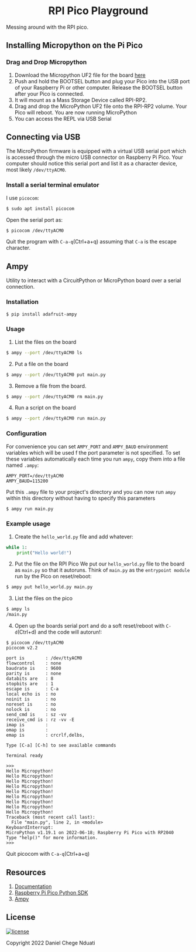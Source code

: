 <h1 align="center"> RPI Pico Playground </h1>

Messing around with the RPI pico.

## <b> Installing Micropython on the Pi Pico </b>
### Drag and Drop Micropython
1. Download the Micropython UF2 file for the board [here](https://micropython.org/download/rp2-pico/rp2-pico-latest.uf2)
2. Push and hold the BOOTSEL button and plug your Pico into the USB port of your Raspberry Pi or other computer. Release the BOOTSEL button after your Pico is connected.
3. It will mount as a Mass Storage Device called RPI-RP2.
4. Drag and drop the MicroPython UF2 file onto the RPI-RP2 volume. Your Pico will reboot. You are now running MicroPython
5. You can access the REPL via USB Serial

## <b>Connecting via USB </b>
The MicroPython firmware is equipped with a virtual USB serial port which is accessed through the micro USB
connector on Raspberry Pi Pico. Your computer should notice this serial port and list it as a character device, most likely
`/dev/ttyACM0`.

### Install a serial terminal emulator
I use `picocom`:
```bash
$ sudo apt install picocom
```
Open the serial port as:
```bash
$ picocom /dev/ttyACM0
```
Quit the program with `C-a-q`(Ctrl+a+q) assuming that `C-a` is the escape character.

## <b>Ampy</b>
Utility to interact with a CircuitPython or MicroPython board over a serial connection.

### Installation
```bash
$ pip install adafruit-ampy
```
### Usage
1. List the files on the board
```bash
$ ampy --port /dev/ttyACM0 ls
```
2. Put a file on the board
```bash
$ ampy --port /dev/ttyACM0 put main.py
```
3. Remove a file from the board.
```bash
$ ampy --port /dev/ttyACM0 rm main.py
```
4. Run a script on the board
```bash
$ ampy --port /dev/ttyACM0 run main.py
```
### Configuration
For convenience you can set `AMPY_PORT` and `AMPY_BAUD` environment variables which will be used f the port parameter is not specified.
To set these variables automatically each time you run `ampy`, copy them into a file named `.ampy`:
```.ampy
AMPY_PORT=/dev/ttyACM0
AMPY_BAUD=115200
```
Put this `.ampy` file to your project's directory and you can now run `ampy` within this directory without having to specify this parameters

```bash
$ ampy run main.py
```

### Example usage
1. Create the `hello_world.py` file and add whatever:
```python
while 1:
    print("Hello world!")
```
2. Put the file on the RPI Pico
We put our `hello_world.py` file to the board as `main.py` so that it autoruns. Think of `main.py` as the `entrypoint module` run by the Pico on reset/reboot:
```bash
$ ampy put hello_world.py main.py
```
3. List the files on the pico
```bash
$ ampy ls
/main.py
```
4. Open up the boards serial port and do a soft reset/reboot with `C-d`(Ctrl+d) and the code will autorun!:
```
$ picocom /dev/ttyACM0
picocom v2.2

port is        : /dev/ttyACM0
flowcontrol    : none
baudrate is    : 9600
parity is      : none
databits are   : 8
stopbits are   : 1
escape is      : C-a
local echo is  : no
noinit is      : no
noreset is     : no
nolock is      : no
send_cmd is    : sz -vv
receive_cmd is : rz -vv -E
imap is        : 
omap is        : 
emap is        : crcrlf,delbs,

Type [C-a] [C-h] to see available commands

Terminal ready

>>> 
Hello Micropython!
Hello Micropython!
Hello Micropython!
Hello Micropython!
Hello Micropython!
Hello Micropython!
Hello Micropython!
Hello Micropython!
Hello Micropython!
Traceback (most recent call last):
  File "main.py", line 2, in <module>
KeyboardInterrupt: 
MicroPython v1.19.1 on 2022-06-18; Raspberry Pi Pico with RP2040
Type "help()" for more information.
>>> 
```
Quit picocom with `C-a-q`(Ctrl+a+q)

## Resources
1. [Documentation](https://www.raspberrypi.com/documentation/microcontrollers/micropython.html)
2. [Raspberry Pi Pico Python SDK](https://datasheets.raspberrypi.com/pico/raspberry-pi-pico-python-sdk.pdf)
3. [Ampy](https://pypi.org/project/adafruit-ampy/)

## License
[![license](https://img.shields.io/github/license/mashape/apistatus.svg?style=for-the-badge)](LICENSE)

Copyright 2022 Daniel Chege Nduati
